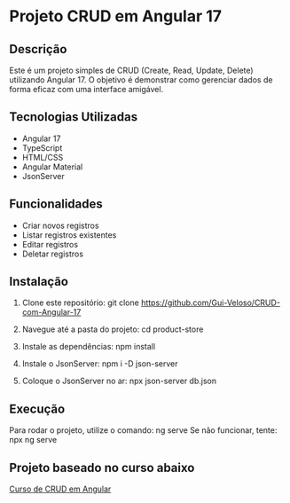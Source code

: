 # Projeto CRUD em Angular 17

## Descrição
Este é um projeto simples de CRUD (Create, Read, Update, Delete) utilizando Angular 17. O objetivo é demonstrar como gerenciar dados de forma eficaz com uma interface amigável.

## Tecnologias Utilizadas
- Angular 17
- TypeScript
- HTML/CSS
- Angular Material
- JsonServer

## Funcionalidades
- Criar novos registros
- Listar registros existentes
- Editar registros
- Deletar registros

## Instalação
1. Clone este repositório:
   git clone https://github.com/Gui-Veloso/CRUD-com-Angular-17

2. Navegue até a pasta do projeto:
   cd product-store

3. Instale as dependências:
   npm install

4. Instale o JsonServer:
   npm i -D json-server

5. Coloque o JsonServer no ar:
   npx json-server db.json

## Execução
Para rodar o projeto, utilize o comando:
ng serve
Se não funcionar, tente:
npx ng serve

## Projeto baseado no curso abaixo
[Curso de CRUD em Angular](https://www.youtube.com/playlist?list=PLXEUJjGpEX7zwdFSAzIPiSf9p0tOeI1Yu)
